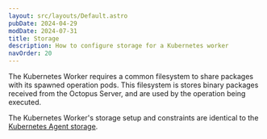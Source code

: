 ```yaml
---
layout: src/layouts/Default.astro
pubDate: 2024-04-29
modDate: 2024-07-31
title: Storage
description: How to configure storage for a Kubernetes worker
navOrder: 20
---
```


The Kubernetes Worker requires a common filesystem to share packages with its spawned operation pods. This filesystem is
stores binary packages received from the Octopus Server, and are used by the operation being executed.

The Kubernetes Worker's storage setup and constraints are identical to the [Kubernetes Agent storage](docs/kubernetes/targets/kubernetes-agent/storage.md).